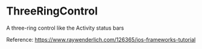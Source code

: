 # ThreeRingControl
A three-ring control like the Activity status bars

Reference: https://www.raywenderlich.com/126365/ios-frameworks-tutorial
